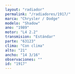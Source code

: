 ```yaml
---
layout: "radiador"
permalink: "/radiadores/1917/"
marca: "Chrysler / Dodge"
modelo: "Shadow"
ano: "1989"
motor: "L4 2.2"
transmision: "Estándar"
parte: "63123"
clima: "Con clima"
alto: "21"
ancho: "14 3/16"
observaciones: ""
id: "1917"
---
```


